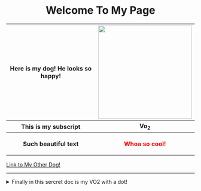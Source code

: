 <html>
<body>
<h1 align="center"> Welcome To My Page</h1>
<table>
  <tr>
    <th>Here is my dog! He looks so happy!</th>
    <th><img width="250" height="250" src="https://github.com/ctrottier10/Knes381/assets/157738786/f442b401-8a51-4915-8a91-ea338991a96e"></th>
  </tr>
  <tr>
    <th>This is my subscript</th>
    <th>Vo<sub>2</sub></th>
  </tr>
  <tr>
    <th>Such beautiful text</th>
    <th><p style="color:red;">Whoa so cool!</p></th>
  </tr>
</table>

  
</body>
</html>

[Link to My Other Dog!](Pictures/dog.png)

---------------------------------------------------------------------
<details>
<summary>Finally in this sercret doc is my VO2 with a dot!</summary>

## V&#x0307;O2

</details>

